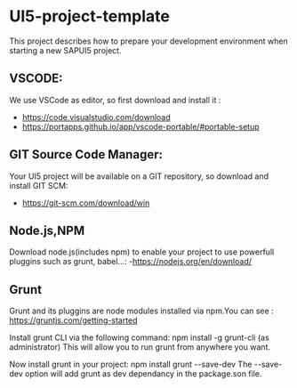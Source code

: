# UI5-project-template

This project describes how to prepare your development environment when starting a new SAPUI5 project.

VSCODE:
-------
We use VSCode as editor, so first download and install it : 
  - https://code.visualstudio.com/download
  - https://portapps.github.io/app/vscode-portable/#portable-setup
  
GIT Source Code Manager:
------------------------
Your UI5 project will be available on a GIT repository, so download and install GIT SCM:
  - https://git-scm.com/download/win
  
  
Node.js,NPM
-----------
Download node.js(includes npm) to enable your project to use powerfull pluggins such as grunt, babel...:
  -https://nodejs.org/en/download/
  
Grunt
-----
Grunt and its pluggins are node modules installed via npm.You can see : https://gruntjs.com/getting-started

Install grunt CLI via the following command:
npm install -g grunt-cli (as administrator)
This will allow you to run grunt from anywhere you want.

Now install grunt in your project:
npm install grunt --save-dev
The --save-dev option will add grunt as dev dependancy in the package.son file.



  
